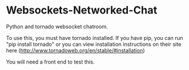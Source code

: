Websockets-Networked-Chat
=========================
Python and tornado websocket chatroom.

To use this, you must have tornado installed. If you have pip, you can run "pip install tornado" or you can view installation instructions on their site here (http://www.tornadoweb.org/en/stable/#installation)

You will need a front end to test this.